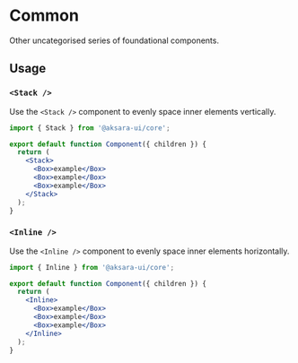 # Common

Other uncategorised series of foundational components.

## Usage

### `<Stack />`

Use the `<Stack />` component to evenly space inner elements vertically.

```jsx
import { Stack } from '@aksara-ui/core';

export default function Component({ children }) {
  return (
    <Stack>
      <Box>example</Box>
      <Box>example</Box>
      <Box>example</Box>
    </Stack>
  );
}
```

### `<Inline />`

Use the `<Inline />` component to evenly space inner elements horizontally.

```jsx
import { Inline } from '@aksara-ui/core';

export default function Component({ children }) {
  return (
    <Inline>
      <Box>example</Box>
      <Box>example</Box>
      <Box>example</Box>
    </Inline>
  );
}
```

